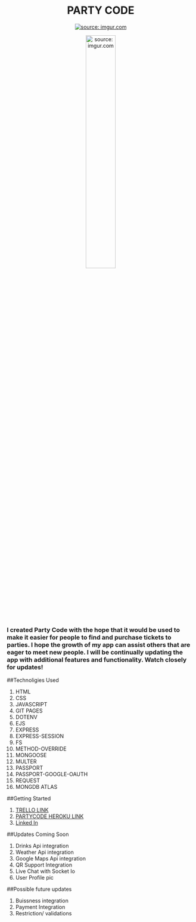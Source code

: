 **<h1 align=center> PARTY CODE </h1>**
												
<p align="center" width="100%">
<a href="https://imgur.com/agEa4nz"><img src="https://i.imgur.com/agEa4nz.png" title="source: imgur.com" /></a>
</p>


<p align="center" >
<a href="https://imgur.com/aIcxlQg"><img width="40%" src="https://i.imgur.com/aIcxlQg.png" title="source: imgur.com" /></a>
</p>


### I created Party Code with the hope that it would be used to make it easier for people to find and purchase tickets to parties. I hope the growth of my app can assist others that are eager to meet new people. I will be continually updating the app with additional features and functionality. Watch closely for updates!


##Technoligies Used
1. HTML
2. CSS
3. JAVASCRIPT
4. GIT PAGES
5. DOTENV
6. EJS
7. EXPRESS
8. EXPRESS-SESSION
9. FS
10. METHOD-OVERRIDE
11. MONGOOSE
12. MULTER
13. PASSPORT 
14. PASSPORT-GOOGLE-OAUTH
15. REQUEST
16. MONGDB ATLAS

    

##Getting Started

1. [TRELLO LINK](https://trello.com/b/K6i911P3/partyapp)
2. [PARTYCODE HEROKU LINK](https://partycode04.herokuapp.com/users)
3. [Linked In](https://www.linkedin.com/in/gobinath-shanthakumar-1749381b1/)





##Updates Coming Soon

1. Drinks Api integration
2. Weather Api integration
3. Google Maps Api integration
4. QR Support Integration
5. Live Chat with Socket Io
6. User Profile pic

##Possible future updates
1. Buissness integration
2. Payment Integration
3. Restriction/ validations



